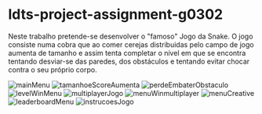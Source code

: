 # ldts-project-assignment-g0302

Neste trabalho pretende-se desenvolver o "famoso" Jogo da Snake. O jogo consiste numa cobra que ao comer
cerejas distribuidas pelo campo de jogo aumenta de tamanho e assim tenta completar o nível em que se encontra
tentando desviar-se das paredes, dos obstáculos e tentando evitar chocar contra o seu próprio corpo.

![mainMenu](https://github.com/FEUP-LDTS-2021/ldts-project-assignment-g0302/blob/main/docs/screenshots/mainMenu.PNG)
![tamanhoeScoreAumenta](https://github.com/FEUP-LDTS-2021/ldts-project-assignment-g0302/blob/main/docs/screenshots/tamanhoeScoreAumenta.PNG)
![perdeEmbaterObstaculo](https://github.com/FEUP-LDTS-2021/ldts-project-assignment-g0302/blob/main/docs/screenshots/perdeEmbaterObstaculo.PNG)
![levelWinMenu](https://github.com/FEUP-LDTS-2021/ldts-project-assignment-g0302/blob/main/docs/screenshots/levelWinMenu.PNG)
![multiplayerJogo](https://github.com/FEUP-LDTS-2021/ldts-project-assignment-g0302/blob/main/docs/screenshots/multiplayerJogo.PNG)
![menuWinmultiplayer](https://github.com/FEUP-LDTS-2021/ldts-project-assignment-g0302/blob/main/docs/screenshots/menuWinmultiplayer.PNG)
![menuCreative](https://github.com/FEUP-LDTS-2021/ldts-project-assignment-g0302/blob/main/docs/screenshots/menuCreative.PNG)
![leaderboardMenu](https://github.com/FEUP-LDTS-2021/ldts-project-assignment-g0302/blob/main/docs/screenshots/leaderboardMenu.PNG)
![instrucoesJogo](https://github.com/FEUP-LDTS-2021/ldts-project-assignment-g0302/blob/main/docs/screenshots/instrucoesJogo.PNG)
